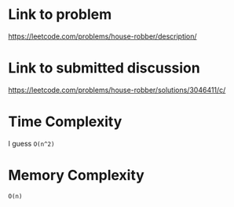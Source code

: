 # Link to problem
https://leetcode.com/problems/house-robber/description/

# Link to submitted discussion
https://leetcode.com/problems/house-robber/solutions/3046411/c/

# Time Complexity
I guess `O(n^2)`

# Memory Complexity
`O(n)`
